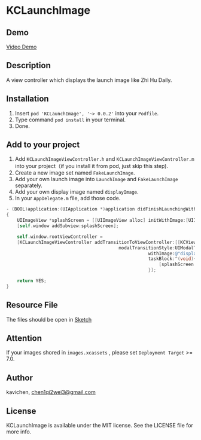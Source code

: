 KCLaunchImage
=======================================
## Demo
[Video Demo]( http://youtu.be/BcXP814WxGQ)

## Description

A view controller which displays the launch image like Zhi Hu Daily.

## Installation

1. Insert `pod 'KCLaunchImage', '~> 0.0.2'` into your `Podfile`.
2. Type command `pod install` in your terminal.
3. Done.

## Add to your project

1. Add `KCLaunchImageViewController.h` and `KCLaunchImageViewController.m` into your project（if you install it from pod, just skip this step).
2. Create a new image set named `FakeLaunchImage`.
3. Add your own launch image into `LaunchImage` and `FakeLaunchImage` separately.
4. Add your own display image named `displayImage`.
5. In your `AppDelegate.m` file, add those code.

```objective-c
- (BOOL)application:(UIApplication *)application didFinishLaunchingWithOptions:(NSDictionary *)launchOptions
{
    UIImageView *splashScreen = [[UIImageView alloc] initWithImage:[UIImage imageNamed:@"FakeLaunchImage"]];
    [self.window addSubview:splashScreen];

    self.window.rootViewController =
    [KCLaunchImageViewController addTransitionToViewController:[[KCViewController alloc] init]
                                          modalTransitionStyle:UIModalTransitionStyleCrossDissolve
                                                     withImage:@"displayImage" // your own display image
                                                     taskBlock:^(void){
                                                         [splashScreen removeFromSuperview];
                                                     }];

    return YES;
}
```

## Resource File

The files should be open in [Sketch](http://bohemiancoding.com/sketch/)

## Attention
If your images shored in `images.xcassets` , please set `Deployment Target` >= 7.0. 

## Author

kavichen, chen1qi2wei3@gmail.com

## License

KCLaunchImage is available under the MIT license. See the LICENSE file for more info.


